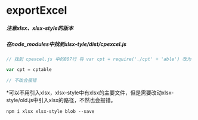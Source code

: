 # exportExcel

##### 注意xlsx、xlsx-style的版本

##### 在node_modules中找到xlsx-tyle/dist/cpexcel.js

```js
// 找到 cpexcel.js 中的807行 将 var cpt = require('./cpt' + 'able') 改为

var cpt = cptable

// 不改会报错 
```
*可以不用引入xlsx，xlsx-style中有xlsx的主要文件，但是需要改动xlsx-style/old.js中引入xlsx的路径，不然也会报错。

`npm i xlsx xlsx-style blob --save`